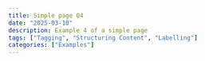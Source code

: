 ```yaml
---
title: Simple page 04
date: "2025-03-10"
description: Example 4 of a simple page
tags: ["Tagging", "Structuring Content", "Labelling"]
categories: ["Examples"]
---
```

